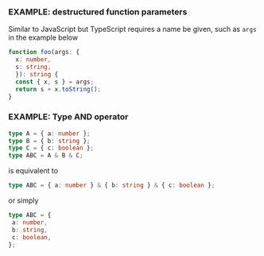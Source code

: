 
### EXAMPLE: destructured function parameters
Similar to JavaScript but TypeScript requires a name be given, such as `args` in the example below 

```TypeScript
function foo(args: {
  x: number,
  s: string, 
  }): string {
  const { x, s } = args;
  return s + x.toString();
}
```

### EXAMPLE: Type AND operator

```TypeScript
type A = { a: number };
type B = { b: string };
type C = { c: boolean };
type ABC = A & B & C;
```
is equivalent to 

```TypeScript
type ABC = { a: number } & { b: string } & { c: boolean };
```

 or simply

 ```TypeScript
type ABC = {
  a: number,
  b: string,
  c: boolean,
};
```
